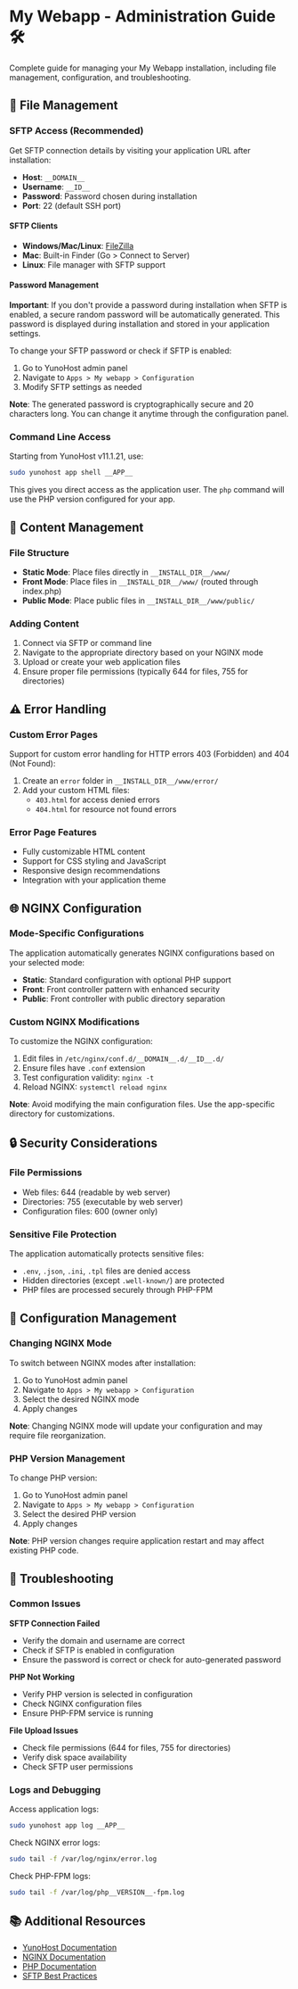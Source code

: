 # My Webapp - Administration Guide 🛠️

Complete guide for managing your My Webapp installation, including file management, configuration, and troubleshooting.

## 📁 File Management

### SFTP Access (Recommended)

Get SFTP connection details by visiting your application URL after installation:

- **Host**: `__DOMAIN__`
- **Username**: `__ID__`
- **Password**: Password chosen during installation
- **Port**: 22 (default SSH port)

#### SFTP Clients

- **Windows/Mac/Linux**: [FileZilla](https://filezilla-project.org/)
- **Mac**: Built-in Finder (Go > Connect to Server)
- **Linux**: File manager with SFTP support

#### Password Management

**Important**: If you don't provide a password during installation when SFTP is enabled, a secure random password will be automatically generated. This password is displayed during installation and stored in your application settings.

To change your SFTP password or check if SFTP is enabled:
1. Go to YunoHost admin panel
2. Navigate to `Apps > My webapp > Configuration`
3. Modify SFTP settings as needed

**Note**: The generated password is cryptographically secure and 20 characters long. You can change it anytime through the configuration panel.

### Command Line Access

Starting from YunoHost v11.1.21, use:
```bash
sudo yunohost app shell __APP__
```

This gives you direct access as the application user. The `php` command will use the PHP version configured for your app.

## 📂 Content Management

### File Structure

- **Static Mode**: Place files directly in `__INSTALL_DIR__/www/`
- **Front Mode**: Place files in `__INSTALL_DIR__/www/` (routed through index.php)
- **Public Mode**: Place public files in `__INSTALL_DIR__/www/public/`

### Adding Content

1. Connect via SFTP or command line
2. Navigate to the appropriate directory based on your NGINX mode
3. Upload or create your web application files
4. Ensure proper file permissions (typically 644 for files, 755 for directories)

## ⚠️ Error Handling

### Custom Error Pages

Support for custom error handling for HTTP errors 403 (Forbidden) and 404 (Not Found):

1. Create an `error` folder in `__INSTALL_DIR__/www/error/`
2. Add your custom HTML files:
   - `403.html` for access denied errors
   - `404.html` for resource not found errors

### Error Page Features

- Fully customizable HTML content
- Support for CSS styling and JavaScript
- Responsive design recommendations
- Integration with your application theme

## 🌐 NGINX Configuration

### Mode-Specific Configurations

The application automatically generates NGINX configurations based on your selected mode:

- **Static**: Standard configuration with optional PHP support
- **Front**: Front controller pattern with enhanced security
- **Public**: Front controller with public directory separation

### Custom NGINX Modifications

To customize the NGINX configuration:

1. Edit files in `/etc/nginx/conf.d/__DOMAIN__.d/__ID__.d/`
2. Ensure files have `.conf` extension
3. Test configuration validity: `nginx -t`
4. Reload NGINX: `systemctl reload nginx`

**Note**: Avoid modifying the main configuration files. Use the app-specific directory for customizations.

## 🔒 Security Considerations

### File Permissions

- Web files: 644 (readable by web server)
- Directories: 755 (executable by web server)
- Configuration files: 600 (owner only)

### Sensitive File Protection

The application automatically protects sensitive files:
- `.env`, `.json`, `.ini`, `.tpl` files are denied access
- Hidden directories (except `.well-known/`) are protected
- PHP files are processed securely through PHP-FPM

## 🔧 Configuration Management

### Changing NGINX Mode

To switch between NGINX modes after installation:

1. Go to YunoHost admin panel
2. Navigate to `Apps > My webapp > Configuration`
3. Select the desired NGINX mode
4. Apply changes

**Note**: Changing NGINX mode will update your configuration and may require file reorganization.

### PHP Version Management

To change PHP version:

1. Go to YunoHost admin panel
2. Navigate to `Apps > My webapp > Configuration`
3. Select the desired PHP version
4. Apply changes

**Note**: PHP version changes require application restart and may affect existing PHP code.

## 🚨 Troubleshooting

### Common Issues

**SFTP Connection Failed**
- Verify the domain and username are correct
- Check if SFTP is enabled in configuration
- Ensure the password is correct or check for auto-generated password

**PHP Not Working**
- Verify PHP version is selected in configuration
- Check NGINX configuration files
- Ensure PHP-FPM service is running

**File Upload Issues**
- Check file permissions (644 for files, 755 for directories)
- Verify disk space availability
- Check SFTP user permissions

### Logs and Debugging

Access application logs:
```bash
sudo yunohost app log __APP__
```

Check NGINX error logs:
```bash
sudo tail -f /var/log/nginx/error.log
```

Check PHP-FPM logs:
```bash
sudo tail -f /var/log/php__VERSION__-fpm.log
```

## 📚 Additional Resources

- [YunoHost Documentation](https://yunohost.org/docs)
- [NGINX Documentation](https://nginx.org/en/docs/)
- [PHP Documentation](https://www.php.net/docs.php)
- [SFTP Best Practices](https://en.wikipedia.org/wiki/SSH_File_Transfer_Protocol)
